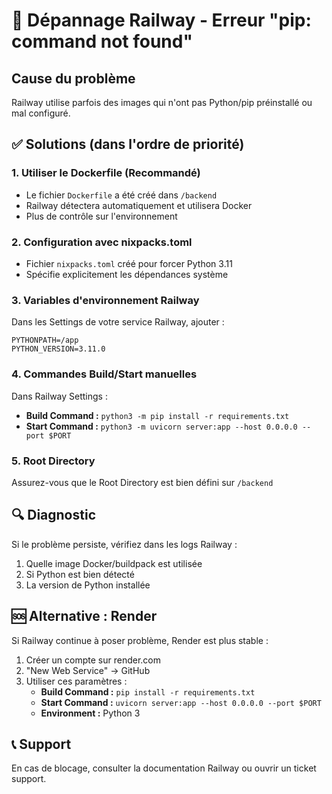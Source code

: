# 🚨 Dépannage Railway - Erreur "pip: command not found"

## Cause du problème
Railway utilise parfois des images qui n'ont pas Python/pip préinstallé ou mal configuré.

## ✅ Solutions (dans l'ordre de priorité)

### 1. **Utiliser le Dockerfile** (Recommandé)
- Le fichier `Dockerfile` a été créé dans `/backend`
- Railway détectera automatiquement et utilisera Docker
- Plus de contrôle sur l'environnement

### 2. **Configuration avec nixpacks.toml**
- Fichier `nixpacks.toml` créé pour forcer Python 3.11
- Spécifie explicitement les dépendances système

### 3. **Variables d'environnement Railway**
Dans les Settings de votre service Railway, ajouter :
```
PYTHONPATH=/app
PYTHON_VERSION=3.11.0
```

### 4. **Commandes Build/Start manuelles**
Dans Railway Settings :
- **Build Command :** `python3 -m pip install -r requirements.txt`
- **Start Command :** `python3 -m uvicorn server:app --host 0.0.0.0 --port $PORT`

### 5. **Root Directory**
Assurez-vous que le Root Directory est bien défini sur `/backend`

## 🔍 Diagnostic

Si le problème persiste, vérifiez dans les logs Railway :
1. Quelle image Docker/buildpack est utilisée
2. Si Python est bien détecté
3. La version de Python installée

## 🆘 Alternative : Render

Si Railway continue à poser problème, Render est plus stable :
1. Créer un compte sur render.com
2. "New Web Service" → GitHub
3. Utiliser ces paramètres :
   - **Build Command :** `pip install -r requirements.txt`
   - **Start Command :** `uvicorn server:app --host 0.0.0.0 --port $PORT`
   - **Environment :** Python 3

## 📞 Support
En cas de blocage, consulter la documentation Railway ou ouvrir un ticket support.
